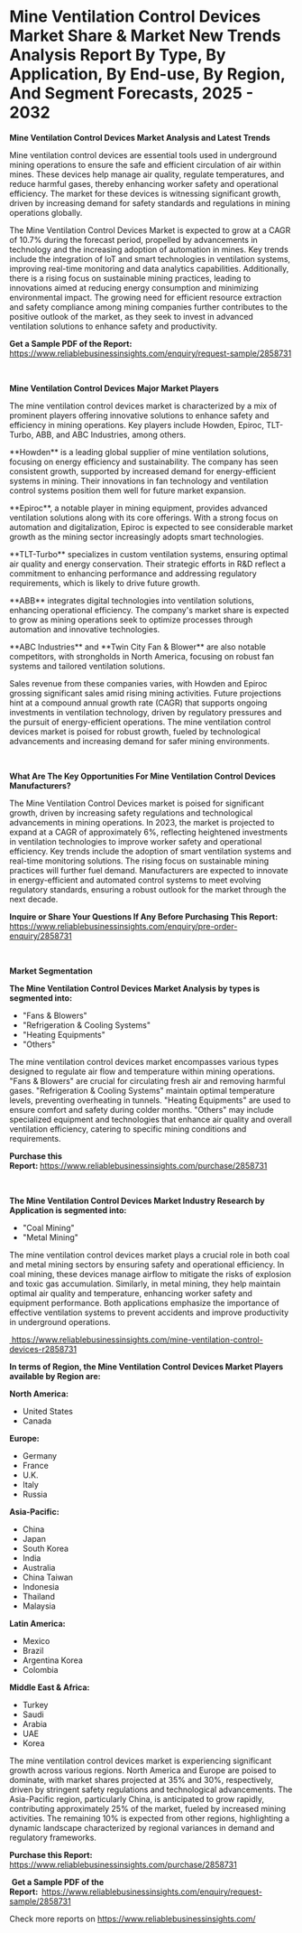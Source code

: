 <p><h1>Mine Ventilation Control Devices Market Share & Market New Trends Analysis Report By Type, By Application, By End-use, By Region, And Segment Forecasts, 2025 - 2032</h1></p><p><strong>Mine Ventilation Control Devices Market Analysis and Latest Trends</strong></p>
<p><p>Mine ventilation control devices are essential tools used in underground mining operations to ensure the safe and efficient circulation of air within mines. These devices help manage air quality, regulate temperatures, and reduce harmful gases, thereby enhancing worker safety and operational efficiency. The market for these devices is witnessing significant growth, driven by increasing demand for safety standards and regulations in mining operations globally.</p><p>The Mine Ventilation Control Devices Market is expected to grow at a CAGR of 10.7% during the forecast period, propelled by advancements in technology and the increasing adoption of automation in mines. Key trends include the integration of IoT and smart technologies in ventilation systems, improving real-time monitoring and data analytics capabilities. Additionally, there is a rising focus on sustainable mining practices, leading to innovations aimed at reducing energy consumption and minimizing environmental impact. The growing need for efficient resource extraction and safety compliance among mining companies further contributes to the positive outlook of the market, as they seek to invest in advanced ventilation solutions to enhance safety and productivity.</p></p>
<p><strong>Get a Sample PDF of the Report:&nbsp;</strong> <a href="https://www.reliablebusinessinsights.com/enquiry/request-sample/2858731?utm_campaign=2953&utm_medium=2&utm_source=Github&utm_content=ia&utm_term=12032025&utm_id=mine-ventilation-control-devices">https://www.reliablebusinessinsights.com/enquiry/request-sample/2858731</a></p>
<p>&nbsp;</p>
<p><strong>Mine Ventilation Control Devices Major Market Players</strong></p>
<p><p>The mine ventilation control devices market is characterized by a mix of prominent players offering innovative solutions to enhance safety and efficiency in mining operations. Key players include Howden, Epiroc, TLT-Turbo, ABB, and ABC Industries, among others.</p><p>**Howden** is a leading global supplier of mine ventilation solutions, focusing on energy efficiency and sustainability. The company has seen consistent growth, supported by increased demand for energy-efficient systems in mining. Their innovations in fan technology and ventilation control systems position them well for future market expansion.</p><p>**Epiroc**, a notable player in mining equipment, provides advanced ventilation solutions along with its core offerings. With a strong focus on automation and digitalization, Epiroc is expected to see considerable market growth as the mining sector increasingly adopts smart technologies.</p><p>**TLT-Turbo** specializes in custom ventilation systems, ensuring optimal air quality and energy conservation. Their strategic efforts in R&D reflect a commitment to enhancing performance and addressing regulatory requirements, which is likely to drive future growth.</p><p>**ABB** integrates digital technologies into ventilation solutions, enhancing operational efficiency. The company's market share is expected to grow as mining operations seek to optimize processes through automation and innovative technologies.</p><p>**ABC Industries** and **Twin City Fan & Blower** are also notable competitors, with strongholds in North America, focusing on robust fan systems and tailored ventilation solutions.</p><p>Sales revenue from these companies varies, with Howden and Epiroc grossing significant sales amid rising mining activities. Future projections hint at a compound annual growth rate (CAGR) that supports ongoing investments in ventilation technology, driven by regulatory pressures and the pursuit of energy-efficient operations. The mine ventilation control devices market is poised for robust growth, fueled by technological advancements and increasing demand for safer mining environments.</p></p>
<p>&nbsp;</p>
<p><strong>What Are The Key Opportunities For Mine Ventilation Control Devices Manufacturers?</strong></p>
<p><p>The Mine Ventilation Control Devices market is poised for significant growth, driven by increasing safety regulations and technological advancements in mining operations. In 2023, the market is projected to expand at a CAGR of approximately 6%, reflecting heightened investments in ventilation technologies to improve worker safety and operational efficiency. Key trends include the adoption of smart ventilation systems and real-time monitoring solutions. The rising focus on sustainable mining practices will further fuel demand. Manufacturers are expected to innovate in energy-efficient and automated control systems to meet evolving regulatory standards, ensuring a robust outlook for the market through the next decade.</p></p>
<p><strong>Inquire or Share Your Questions If Any Before Purchasing This Report:</strong> <a href="https://www.reliablebusinessinsights.com/enquiry/pre-order-enquiry/2858731?utm_campaign=2953&utm_medium=2&utm_source=Github&utm_content=ia&utm_term=12032025&utm_id=mine-ventilation-control-devices">https://www.reliablebusinessinsights.com/enquiry/pre-order-enquiry/2858731</a></p>
<p>&nbsp;</p>
<p><strong>Market Segmentation</strong></p>
<p><strong>The Mine Ventilation Control Devices Market Analysis by types is segmented into:</strong></p>
<p><ul><li>"Fans & Blowers"</li><li>"Refrigeration & Cooling Systems"</li><li>"Heating Equipments"</li><li>"Others"</li></ul></p>
<p><p>The mine ventilation control devices market encompasses various types designed to regulate air flow and temperature within mining operations. "Fans & Blowers" are crucial for circulating fresh air and removing harmful gases. "Refrigeration & Cooling Systems" maintain optimal temperature levels, preventing overheating in tunnels. "Heating Equipments" are used to ensure comfort and safety during colder months. "Others" may include specialized equipment and technologies that enhance air quality and overall ventilation efficiency, catering to specific mining conditions and requirements.</p></p>
<p><strong>Purchase this Report:&nbsp;</strong><a href="https://www.reliablebusinessinsights.com/purchase/2858731?utm_campaign=2953&utm_medium=2&utm_source=Github&utm_content=ia&utm_term=12032025&utm_id=mine-ventilation-control-devices">https://www.reliablebusinessinsights.com/purchase/2858731</a></p>
<p>&nbsp;</p>
<p><strong>The Mine Ventilation Control Devices Market Industry Research by Application is segmented into:</strong></p>
<p><ul><li>"Coal Mining"</li><li>"Metal Mining"</li></ul></p>
<p><p>The mine ventilation control devices market plays a crucial role in both coal and metal mining sectors by ensuring safety and operational efficiency. In coal mining, these devices manage airflow to mitigate the risks of explosion and toxic gas accumulation. Similarly, in metal mining, they help maintain optimal air quality and temperature, enhancing worker safety and equipment performance. Both applications emphasize the importance of effective ventilation systems to prevent accidents and improve productivity in underground operations.</p></p>
<p><a href="https://www.reliablebusinessinsights.com/mine-ventilation-control-devices-r2858731?utm_campaign=2953&utm_medium=2&utm_source=Github&utm_content=ia&utm_term=12032025&utm_id=mine-ventilation-control-devices">&nbsp;https://www.reliablebusinessinsights.com/mine-ventilation-control-devices-r2858731</a></p>
<p><strong>In terms of Region, the Mine Ventilation Control Devices Market Players available by Region are:</strong></p>
<p>
    <p> <strong> North America: </strong>
        <ul>
            <li>United States</li>
            <li>Canada</li>
        </ul>
        </p> 
    <p> <strong> Europe: </strong>
        <ul>
            <li>Germany</li>
            <li>France</li>
            <li>U.K.</li>
            <li>Italy</li>
            <li>Russia</li>
        </ul>
        </p> 
    <p> <strong> Asia-Pacific: </strong>
        <ul>
            <li>China</li>
            <li>Japan</li>
            <li>South Korea</li>
            <li>India</li>
            <li>Australia</li>
            <li>China Taiwan</li>
            <li>Indonesia</li>
            <li>Thailand</li>
            <li>Malaysia</li>
        </ul>
        </p> 
    <p> <strong> Latin America: </strong>
        <ul>
            <li>Mexico</li>
            <li>Brazil</li>
            <li>Argentina Korea</li>
            <li>Colombia</li>
        </ul>
        </p> 
    <p> <strong> Middle East & Africa: </strong>
        <ul>
            <li>Turkey</li>
            <li>Saudi</li>
            <li>Arabia</li>
            <li>UAE</li>
            <li>Korea</li>
        </ul>
    </p>
    </p>
<p><p>The mine ventilation control devices market is experiencing significant growth across various regions. North America and Europe are poised to dominate, with market shares projected at 35% and 30%, respectively, driven by stringent safety regulations and technological advancements. The Asia-Pacific region, particularly China, is anticipated to grow rapidly, contributing approximately 25% of the market, fueled by increased mining activities. The remaining 10% is expected from other regions, highlighting a dynamic landscape characterized by regional variances in demand and regulatory frameworks.</p></p>
<p><strong>Purchase this Report: </strong><a href="https://www.reliablebusinessinsights.com/purchase/2858731?utm_campaign=2953&utm_medium=2&utm_source=Github&utm_content=ia&utm_term=12032025&utm_id=mine-ventilation-control-devices">https://www.reliablebusinessinsights.com/purchase/2858731</a></p>
<p>&nbsp;<strong>Get a Sample PDF of the Report:&nbsp;&nbsp;</strong><a href="https://www.reliablebusinessinsights.com/enquiry/request-sample/2858731?utm_campaign=2953&utm_medium=2&utm_source=Github&utm_content=ia&utm_term=12032025&utm_id=mine-ventilation-control-devices">https://www.reliablebusinessinsights.com/enquiry/request-sample/2858731</a></p>
<p><strong></strong></p>
<p>Check more reports on <a href="https://www.reliablebusinessinsights.com/?utm_campaign=2953&utm_medium=2&utm_source=Github&utm_content=ia&utm_term=12032025&utm_id=mine-ventilation-control-devices">https://www.reliablebusinessinsights.com/</a></p>